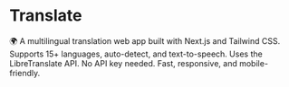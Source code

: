 # Translate
🌍 A  multilingual translation web app built with Next.js and Tailwind CSS. Supports 15+ languages, auto-detect, and text-to-speech. Uses the LibreTranslate API. No API key needed. Fast, responsive, and mobile-friendly.
